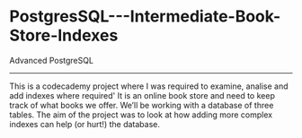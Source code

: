 # PostgresSQL---Intermediate-Book-Store-Indexes

Advanced PostgreSQL

------------------

This is a codecademy project where I was required to examine, analise and add indexes where required'
It is an online book store and need to keep track of what books we offer. We’ll be working with a database of three tables.
The aim of the project was to look at how adding more complex indexes can help (or hurt!) the database.
